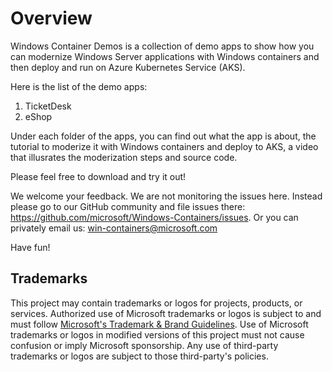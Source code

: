 # Overview
Windows Container Demos is a collection of demo apps to show how you can modernize Windows Server applications with Windows containers and then deploy and run on Azure Kubernetes Service (AKS).

Here is the list of the demo apps:
1. TicketDesk
2. eShop

Under each folder of the apps, you can find out what the app is about, the tutorial to moderize it with Windows containers and deploy to AKS, a video that illusrates the moderization steps and source code.

Please feel free to download and try it out!

We welcome your feedback. We are not monitoring the issues here. Instead please go to our GitHub community and file issues there: https://github.com/microsoft/Windows-Containers/issues. Or you can privately email us: win-containers@microsoft.com

Have fun!



## Trademarks

This project may contain trademarks or logos for projects, products, or services. Authorized use of Microsoft 
trademarks or logos is subject to and must follow 
[Microsoft's Trademark & Brand Guidelines](https://www.microsoft.com/en-us/legal/intellectualproperty/trademarks/usage/general).
Use of Microsoft trademarks or logos in modified versions of this project must not cause confusion or imply Microsoft sponsorship.
Any use of third-party trademarks or logos are subject to those third-party's policies.
